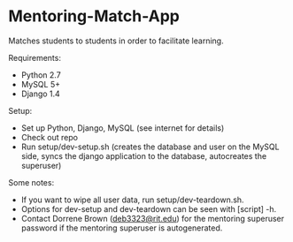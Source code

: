 Mentoring-Match-App
===================

Matches students to students in order to facilitate learning.

Requirements:
- Python 2.7
- MySQL 5+
- Django 1.4

Setup:
- Set up Python, Django, MySQL (see internet for details)
- Check out repo
- Run setup/dev-setup.sh (creates the database and user on the MySQL side, syncs the django application to the database, autocreates the superuser)

Some notes:
- If you want to wipe all user data, run setup/dev-teardown.sh.
- Options for dev-setup and dev-teardown can be seen with [script] -h.
- Contact Dorrene Brown (deb3323@rit.edu) for the mentoring superuser password if the mentoring superuser is autogenerated.
